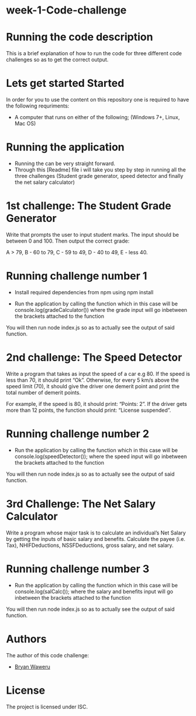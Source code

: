 # week-1-Code-challenge

<!-- Start -->

# Running the code description
This is a brief explanation of how to run the code for three different code challenges so as to get the correct output.

# Lets get started Started
In order for you to use the content on this repository one is required to have the following requriments:

- A computer that runs on either of the following; (Windows 7+, Linux, Mac OS)

# Running the application

- Running the can be very straight forward. 
- Through this [Readme] file i will take you step by step in running all the three challenges (Student grade generator, speed detector and finally the net salary calculator)

# 1st challenge: The Student Grade Generator 
Write that prompts the user to input student marks. The input should be between 0 and 100. Then output the correct grade: 

A > 79, B - 60 to 79, C -  59 to 49, D - 40 to 49, E - less 40.

# Running challenge number 1

- Install required dependencies from npm using npm install

- Run the application by calling the function which in this case will be console.log(gradeCalculator()) where the grade input will go inbetween the brackets attached to the function

You will then run node index.js so as to actually see the output of said function.

# 2nd challenge: The Speed Detector 
Write a program that takes as input the speed of a car e.g 80. If the speed is less than 70, it should print “Ok”. Otherwise, for every 5 km/s above the speed limit (70), it should give the driver one demerit point and print the total number of demerit points.

For example, if the speed is 80, it should print: “Points: 2”. If the driver gets more than 12 points, the function should print: “License suspended”.

# Running challenge number 2

- Run the application by calling the function which in this case will be console.log(speedDetector()); where the speed input will go inbetween the brackets attached to the function

You will then run node index.js so as to actually see the output of said function.

# 3rd Challenge: The Net Salary Calculator 
Write a program whose major task is to calculate an individual’s Net Salary by getting the inputs of basic salary and benefits. Calculate the payee (i.e. Tax), NHIFDeductions, NSSFDeductions, gross salary, and net salary. 

# Running challenge number 3

- Run the application by calling the function which in this case will be console.log(salCalc()); where the salary and benefits input will go inbetween the brackets attached to the function

You will then run node index.js so as to actually see the output of said function.

# Authors
The author of this code challenge:
- [Bryan Waweru](https://github.com/Bwaweru12345)

# License
The project is licensed under ISC.